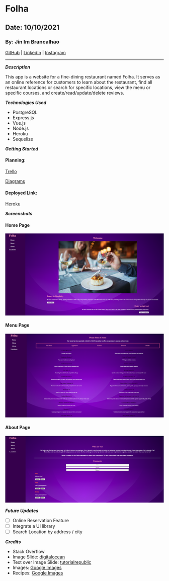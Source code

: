 # Folha

## Date: 10/10/2021

### By: Jin Im Brancalhao

[GitHub](https://github.com/jinimbrancalhao) | [LinkedIn](https://www.linkedin.com/in/jin-im-826a6b215/) | [Instagram](https://www.instagram.com/jinnybphoto/)

---

**_Description_**

This app is a website for a fine-dining restaurant named Folha. It serves as an online reference for customers to learn about the restaurant, find all restaurant locations or search for specific locations, view the menu or specific courses, and create/read/update/delete reviews.

**_Technologies Used_**

- PostgreSQL
- Express.js
- Vue.js
- Node.js
- Heroku
- Sequelize

**_Getting Started_**

#### Planning:

[Trello](https://trello.com/b/IUqttuWT/folha)

[Diagrams](https://lucid.app/lucidchart/bdcfc9da-1281-4c33-a9ce-df47ce789922/edit?viewport_loc=449%2C220%2C1098%2C1188%2C0_0&invitationId=inv_d3409a7f-35cc-4063-98ea-a5bf503edfa1)

#### Deployed Link:

[Heroku]()

**_Screenshots_**

#### Home Page

![Home](./screenshots/home.png)

#### Menu Page

![Menu](./screenshots/menu.png)

#### About Page

![About](./screenshots/about.png)

**_Future Updates_**

- [ ] Online Reservation Feature
- [ ] Integrate a UI library
- [ ] Search Location by address / city

**_Credits_**

- Stack Overflow
- Image Slide: [digitalocean](https://www.digitalocean.com/community/tutorials/vuejs-create-image-slider)
- Text over Image Slide: [tutorialrepublic](https://www.tutorialrepublic.com/faq/how-to-position-text-over-an-image-using-css.php)
- Images: [Google Images](https://www.google.com/)
- Recipes: [Google Images](https://www.google.com/)
